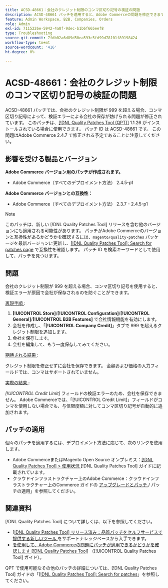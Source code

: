 ```yaml
---
title: ACSD-48661：会社のクレジット制限のコンマ区切り記号の検証の問題
description: ACSD-48661 パッチを適用すると、Adobe Commerceの問題を修正できます。この問題では、会社のクレジット制限が 999 を超える場合、コンマ区切り記号を使用すると、検証エラーが原因で会社を保存することができません。
feature: Admin Workspace, B2B, Companies, Orders
role: Admin
exl-id: 7115226e-5942-4a8f-9dec-b1b6f665eef8
type: Troubleshooting
source-git-commit: 7fdb02a6d89d50ea593c5fd99d78101f89198424
workflow-type: tm+mt
source-wordcount: '416'
ht-degree: 0%

---
```


# ACSD-48661：会社のクレジット制限のコンマ区切り記号の検証の問題

ACSD-48661 パッチでは、会社のクレジット制限が 999 を超える場合、コンマ区切り記号によって、検証エラーによる会社の保存が妨げられる問題が修正されています。 このパッチは、[[!DNL Quality Patches Tool (QPT)]](https://experienceleague.adobe.com/en/docs/commerce-operations/tools/quality-patches-tool/quality-patches-tool-to-self-serve-quality-patches) 1.1.26 がインストールされている場合に使用できます。 パッチ ID は ACSD-48661 です。 この問題はAdobe Commerce 2.4.7 で修正される予定であることに注意してください。

## 影響を受ける製品とバージョン

**Adobe Commerce バージョン用のパッチが作成されます。**

* Adobe Commerce（すべてのデプロイメント方法） 2.4.5-p1

**Adobe Commerce バージョンとの互換性：**

* Adobe Commerce（すべてのデプロイメント方法） 2.3.7 - 2.4.5-p1

>[!NOTE]
>
>このパッチは、新しい [!DNL Quality Patches Tool] リリースを含む他のバージョンにも適用される可能性があります。 パッチがAdobe Commerceのバージョンと互換性があるかどうかを確認するには、`magento/quality-patches` パッケージを最新バージョンに更新し、[[!DNL Quality Patches Tool]: Search for patches page](https://experienceleague.adobe.com/tools/commerce-quality-patches/index.html) で互換性を確認します。 パッチ ID を検索キーワードとして使用して、パッチを見つけます。

## 問題

会社のクレジット制限が 999 を超える場合、コンマ区切り記号を使用すると、検証エラーが原因で会社が保存されるのを防ぐことができます。

<u> 再現手順 </u>:

1. **[!UICONTROL Store]**/**[!UICONTROL Configuration]**/**[!UICONTROL General]**/**[!UICONTROL B2B Features]** で会社情報機能を有効にします。
1. 会社を作成し、「**[!UICONTROL Company Credit]**」タブで 999 を超えるクレジット制限を追加します。
1. 会社を保存します。
1. 会社を編集して、もう一度保存してみてください。

<u> 期待される結果 </u>:

クレジット制限を修正せずに会社を保存できます。 金額および価格の入力フィールドでは、コンマはサポートされていません。

<u> 実際の結果 </u>:

*[!UICONTROL Credit Limit]* フィールドの検証エラーのため、会社を保存できません。 Adobe Commerceでは、「[!UICONTROL Credit Limit]」フィールドがコンマを使用しない場合でも、与信限度額に対してコンマ区切り記号が自動的に追加されます。

## パッチの適用

個々のパッチを適用するには、デプロイメント方法に応じて、次のリンクを使用します。

* Adobe CommerceまたはMagento Open Source オンプレミス：[[!DNL Quality Patches Tool] > 使用状況 ](/help/tools/quality-patches-tool/usage.md)[!DNL Quality Patches Tool] ガイドに記載されています。
* クラウドインフラストラクチャー上のAdobe Commerce：クラウドインフラストラクチャー上のCommerce ガイドの [ アップグレードとパッチ ](https://experienceleague.adobe.com/docs/commerce-cloud-service/user-guide/develop/upgrade/apply-patches.html)/ パッチの適用」を参照してください。

## 関連資料

[!DNL Quality Patches Tool] について詳しくは、以下を参照してください。

* [[!DNL Quality Patches Tool]  リリース済み：品質パッチをセルフサービスで提供する新しいツール ](https://experienceleague.adobe.com/en/docs/commerce-operations/tools/quality-patches-tool/quality-patches-tool-to-self-serve-quality-patches) をサポートナレッジベースから入手できます。
* [ を使用して、Adobe Commerceの問題にパッチが適用できるかどうかを確認します  [!DNL Quality Patches Tool]](/help/tools/quality-patches-tool/patches-available-in-qpt/check-patch-for-magento-issue-with-magento-quality-patches.md) （[!UICONTROL Quality Patches Tool] ガイド）。


QPT で使用可能なその他のパッチの詳細については、[!DNL Quality Patches Tool] ガイドの「[[!DNL Quality Patches Tool]: Search for patches](https://experienceleague.adobe.com/tools/commerce-quality-patches/index.html)」を参照してください。
